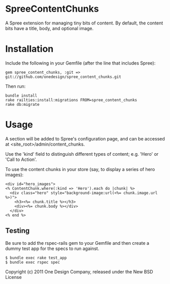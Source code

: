 SpreeContentChunks
==================

A Spree extension for managing tiny bits of content.
By default, the content bits have a title, body, and optional image.


Installation
============

Include the following in your Gemfile (after the line that includes Spree):

    gem spree_content_chunks, :git => git://github.com/onedesign/spree_content_chunks.git

Then run:

    bundle install
    rake railties:install:migrations FROM=spree_content_chunks
    rake db:migrate


Usage
=====

A section will be added to Spree's configuration page, and can be accessed at
<site_root>/admin/content_chunks.

Use the 'kind' field to distinguish different types of content; e.g. 'Hero' or
'Call to Action'.

To use the content chunks in your store (say, to display a series of hero images):

    <div id="hero_images">
    <% ContentChunk.where(:kind => 'Hero').each do |chunk| %>
      <div class="hero" style="background-image:url(<%= chunk.image.url %>)">
        <h3><%= chunk.title %></h3>
        <div><%= chunk.body %></div>
      </div>
    <% end %>


Testing
-------

Be sure to add the rspec-rails gem to your Gemfile and then create a dummy test
app for the specs to run against.

    $ bundle exec rake test_app
    $ bundle exec rspec spec

Copyright (c) 2011 One Design Company, released under the New BSD License
